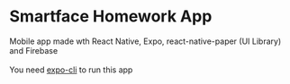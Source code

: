 # Smartface Homework App

Mobile app made wth React Native, Expo, react-native-paper (UI Library) and Firebase \
\
You need [expo-cli](https://docs.expo.dev/get-started/installation/) to run this app
